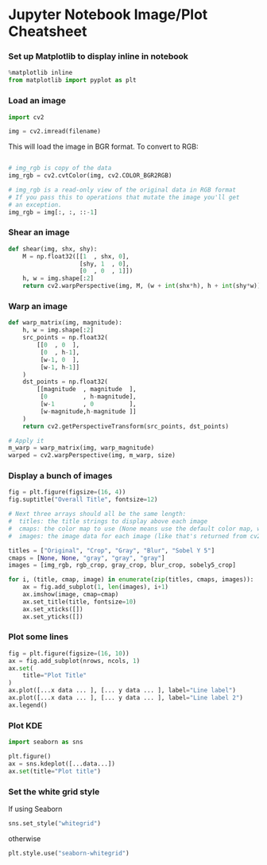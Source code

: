 # Jupyter Notebook Image/Plot Cheatsheet

### Set up Matplotlib to display inline in notebook 

```python
%matplotlib inline 
from matplotlib import pyplot as plt
```

### Load an image
```python
import cv2

img = cv2.imread(filename)
```

This will load the image in BGR format. To convert to RGB:

```python

# img_rgb is copy of the data
img_rgb = cv2.cvtColor(img, cv2.COLOR_BGR2RGB)

# img_rgb is a read-only view of the original data in RGB format
# If you pass this to operations that mutate the image you'll get
# an exception.
img_rgb = img[:, :, ::-1]
```

### Shear an image
```python 
def shear(img, shx, shy):
    M = np.float32([[1  , shx, 0],
                    [shy, 1  , 0],
                    [0  , 0  , 1]])
    h, w = img.shape[:2]
    return cv2.warpPerspective(img, M, (w + int(shx*h), h + int(shy*w)))
```

### Warp an image

```python
def warp_matrix(img, magnitude):
    h, w = img.shape[:2]
    src_points = np.float32(
        [[0  , 0  ],
         [0  , h-1],
         [w-1, 0  ],
         [w-1, h-1]]
    )
    dst_points = np.float32(
        [[magnitude  , magnitude  ],
         [0          , h-magnitude],
         [w-1        , 0          ],
         [w-magnitude,h-magnitude ]]
    )
    return cv2.getPerspectiveTransform(src_points, dst_points)

# Apply it
m_warp = warp_matrix(img, warp_magnitude)
warped = cv2.warpPerspective(img, m_warp, size)
```

### Display a bunch of images

```python
fig = plt.figure(figsize=(16, 4))
fig.suptitle("Overall Title", fontsize=12)

# Next three arrays should all be the same length:
#  titles: the title strings to display above each image
#  cmaps: the color map to use (None means use the default color map, which works for color images)
#  images: the image data for each image (like that's returned from cv2.imread())

titles = ["Original", "Crop", "Gray", "Blur", "Sobel Y 5"]
cmaps = [None, None, "gray", "gray", "gray"]
images = [img_rgb, rgb_crop, gray_crop, blur_crop, sobely5_crop]

for i, (title, cmap, image) in enumerate(zip(titles, cmaps, images)):
    ax = fig.add_subplot(1, len(images), i+1)
    ax.imshow(image, cmap=cmap)
    ax.set_title(title, fontsize=10)
    ax.set_xticks([])
    ax.set_yticks([])
```

### Plot some lines

```python
fig = plt.figure(figsize=(16, 10))
ax = fig.add_subplot(nrows, ncols, 1)
ax.set(
    title="Plot Title"
)
ax.plot([...x data ... ], [... y data ... ], label="Line label")
ax.plot([...x data ... ], [... y data ... ], label="Line label 2")
ax.legend()
```

### Plot KDE

```python
import seaborn as sns

plt.figure()
ax = sns.kdeplot([...data...])
ax.set(title="Plot title")
```

### Set the white grid style
If using Seaborn

```python
sns.set_style("whitegrid")
```

otherwise
```python
plt.style.use("seaborn-whitegrid")
```
